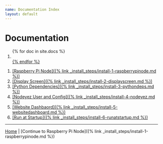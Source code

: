 ```yaml
---
name: Documentation Index
layout: default
---
```


# Documentation

<ol>
{% for doc in site.docs %}
<li class="tag-h1"><a href="{{ doc.url }}"{{ doc.name }}</a></li>
{% endfor %}
</ol>


1. [Raspberry Pi Node]({% link _install_steps/install-1-raspberrypinode.md %})
2. [Display Screen]({% link _install_steps/install-2-displayscreen.md %})
3. [Python Dependencies]({% link _install_steps/install-3-pythondeps.md %})
4. [Nodeyez User and Config]({% link _install_steps/install-4-nodeyez.md %})
5. [Website Dashbaord]({% link _install_steps/install-5-websitedashboard.md %})
6. [Run at Startup]({% link _install_steps/install-6-runatstartup.md %})

---

[Home](../) | [Continue to Raspberry Pi Node]({% link _install_steps/install-1-raspberrypinode.md %})

